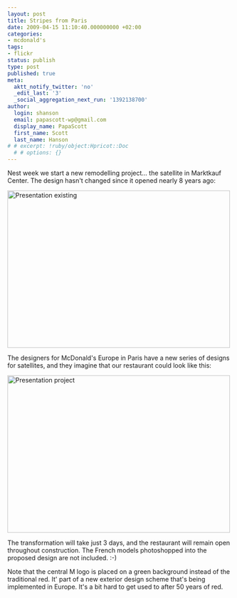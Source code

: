 ```yaml
---
layout: post
title: Stripes from Paris
date: 2009-04-15 11:10:40.000000000 +02:00
categories:
- mcdonald's
tags:
- flickr
status: publish
type: post
published: true
meta:
  aktt_notify_twitter: 'no'
  _edit_last: '3'
  _social_aggregation_next_run: '1392138700'
author:
  login: shanson
  email: papascott-wp@gmail.com
  display_name: PapaScott
  first_name: Scott
  last_name: Hanson
# # excerpt: !ruby/object:Hpricot::Doc
  # # options: {}
---
```

<p>Nest week we start a new remodelling project... the satellite in Marktkauf Center. The design hasn't changed since it opened nearly 8 years ago:</p>
<p><a href="http://www.flickr.com/photos/51035717986@N01/3444266848" title="View 'Presentation existing' on Flickr.com"><img src="http://farm4.static.flickr.com/3566/3444266848_102e3cdeab.jpg" alt="Presentation existing" border="0" width="500" height="354" /></a></p>
<p>The designers for McDonald's Europe in Paris have a new series of designs for satellites, and they imagine that our restaurant could look like this:</p>
<p><a href="http://www.flickr.com/photos/51035717986@N01/3443451907" title="View 'Presentation project' on Flickr.com"><img src="http://farm4.static.flickr.com/3298/3443451907_46f6006f18.jpg" alt="Presentation project" border="0" width="500" height="354" /></a></p>
<p>The transformation will take just 3 days, and the restaurant will remain open throughout construction. The French models photoshopped into the proposed design are not included. :-)</p>
<p>Note that the central M logo is placed on a green background instead of the traditional red. It' part of a new exterior design scheme that's being implemented in Europe. It's a bit hard to get used to after 50 years of red.</p>
